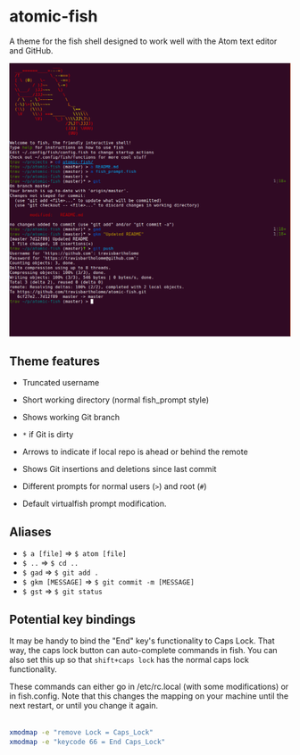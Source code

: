 # atomic-fish

A theme for the fish shell designed to work well with the Atom text editor and GitHub.

![Screenshot of the atomic-fish theme.](./atomic-fish-screenshot-2-cropped.png)

## Theme features

- Truncated username

- Short working directory (normal fish_prompt style)

- Shows working Git branch

- `*` if Git is dirty

- Arrows to indicate if local repo is ahead or behind the remote

- Shows Git insertions and deletions since last commit

- Different prompts for normal users (`>`) and root (`#`)

- Default virtualfish prompt modification.

## Aliases

- `$ a [file]` => `$ atom [file]`
- `$ ..` => `$ cd ..`
- `$ gad` => `$ git add .`
- `$ gkm [MESSAGE]` => `$ git commit -m [MESSAGE]`
- `$ gst` => `$ git status`

## Potential key bindings

It may be handy to bind the "End" key's functionality to Caps Lock.
That way, the caps lock button can auto-complete commands in fish.
You can also set this up so that `shift+caps lock` has the normal caps lock functionality.

These commands can either go in /etc/rc.local (with some modifications) or in fish.config.
Note that this changes the mapping on your machine until the next restart,
or until you change it again.

```bash

xmodmap -e "remove Lock = Caps_Lock"
xmodmap -e "keycode 66 = End Caps_Lock"

```
